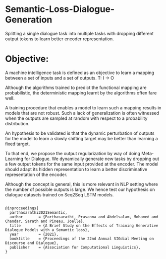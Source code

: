 # Semantic-Loss-Dialogue-Generation

Splitting a single dialogue task into multiple tasks with dropping different output tokens to learn better encoder representation.

# Objective:

A machine intelligence task is defined as an objective to learn a mapping between a set of inputs and a set of outputs. T: I -> O

Although the algorithms trained to predict the functional mapping are probabilistic, the deterministic mapping learnt by the algorithms often fare well.

A training procedure that enables a model to learn such a mapping results in models that are not robust. Such a lack of generalization is often witnessed when the outputs are sampled at random with respect to a probability distribution.

An hypothesis to be validated is that the dynamic perturbation of outputs for the model to learn a slowly shifting target may be better than learning a fixed target.

To that end, we propose the output regularization by way of doing Meta-Learning for Dialogue. We dynamically generate new tasks by dropping out a few output tokens for the same input provided at the encoder. The model should adapt its hidden representation to learn a better discriminative representation of the encoder.

Although the concept is general, this is more relevant in NLP setting where the number of possible outputs is large. We hence test our hypothesis on dialogue datasets trained on Seq2Seq LSTM models. 

```

@inproceedings{
  parthasarathi2021Semantic,
  author       = {Parthasarathi, Prasanna and Abdelsalam, Mohamed and Chandar, Sarath and Pineau, Joelle},
  title        = {A Brief Study on the Effects of Training Generative Dialogue Models with a Semantic loss},
  year         = {2021},
  booktitle    = {Proceedings of the 22nd Annual SIGdial Meeting on Discourse and Dialogue},
  publisher    = {Association for Computational Linguistics},
}
